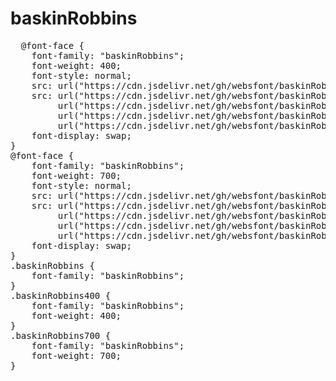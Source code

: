 # baskinRobbins
<pre>
  @font-face {
    font-family: "baskinRobbins";
    font-weight: 400;
    font-style: normal;
    src: url("https://cdn.jsdelivr.net/gh/websfont/baskinRobbins/baskinRobbins-Regular.eot");
    src: url("https://cdn.jsdelivr.net/gh/websfont/baskinRobbins/baskinRobbins-Regular.eot?#iefix") format("embedded-opentype"),
         url("https://cdn.jsdelivr.net/gh/websfont/baskinRobbins/baskinRobbins-Regular.woff2") format("woff2"),
         url("https://cdn.jsdelivr.net/gh/websfont/baskinRobbins/baskinRobbins-Regular.woff") format("woff"),
         url("https://cdn.jsdelivr.net/gh/websfont/baskinRobbins/baskinRobbins-Regular.ttf") format("truetype");
    font-display: swap;
} 
@font-face {
    font-family: "baskinRobbins";
    font-weight: 700;
    font-style: normal;
    src: url("https://cdn.jsdelivr.net/gh/websfont/baskinRobbins/baskinRobbins-Bold.eot");
    src: url("https://cdn.jsdelivr.net/gh/websfont/baskinRobbins/baskinRobbins-Bold.eot?#iefix") format("embedded-opentype"),
         url("https://cdn.jsdelivr.net/gh/websfont/baskinRobbins/baskinRobbins-Bold.woff2") format("woff2"),
         url("https://cdn.jsdelivr.net/gh/websfont/baskinRobbins/baskinRobbins-Bold.woff") format("woff"),
         url("https://cdn.jsdelivr.net/gh/websfont/baskinRobbins/baskinRobbins-Bold.ttf") format("truetype");
    font-display: swap;
} 
.baskinRobbins {
    font-family: "baskinRobbins";
}
.baskinRobbins400 {
    font-family: "baskinRobbins";
    font-weight: 400;
}
.baskinRobbins700 {
    font-family: "baskinRobbins";
    font-weight: 700;
}
</pre>

